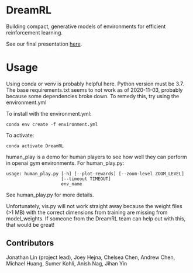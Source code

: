 # DreamRL
Building compact, generative models of environments for efficient reinforcement learning.

See our final presentation [here](https://docs.google.com/presentation/d/e/2PACX-1vT1Nu-tarmVfCaj7zU9X-aMgAO-I0phGKJLQ-molPYxjEv9RWq9sXzf0g76c9waMh4KwwGloflT7aja/pub?start=false&loop=false&delayms=3000).

# Usage

Using conda or venv is probably helpful here. Python version must be 3.7. 
The base requirements.txt seems to not work as of 2020-11-03, probably because some dependencies broke down. 
To remedy this, try using the environment.yml 

To install with the environment.yml: 
```
conda env create -f environment.yml
```

To activate: 
```
conda activate DreamRL
```

human_play is a demo for human players to see how well they can perform in openai gym environments. 
For human_play.py:

```
usage: human_play.py [-h] [--plot-rewards] [--zoom-level ZOOM_LEVEL]
                     [--timeout TIMEOUT]
                     env_name
```

See human_play.py for more details. 

Unfortunately, vis.py will not work straight away because the weight files (>1 MB) with the correct dimensions from training are missing from model_weights. If someone from the DreamRL team can help out with this, that would be great!

## Contributors
Jonathan Lin (project lead), Joey Hejna, Chelsea Chen, Andrew Chen, Michael Huang, Sumer Kohli, Anish Nag, Jihan Yin

